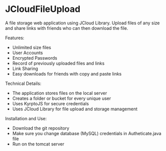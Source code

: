 # JCloudFileUpload
A file storage web application using JCloud Library. Upload files of any size and share links with friends who can then download the file.

Features:
+ Unlimited size files
+ User Accounts
+ Encrypted Passwords
+ Record of previously uploaded files and links
+ Link Sharing
+ Easy downloads for friends with copy and paste links

Technical Details:
+ The application stores files on the local server
+ Creates a folder or bucket for every unique user
+ Uses KyrptoJS for secure credentials
+ Uses JCloud Library for file upload and storage management

Installation and Use:
+ Download the git repository
+ Make sure you change database (MySQL) credentials in Autheticate.java file
+ Run on the tomcat server
